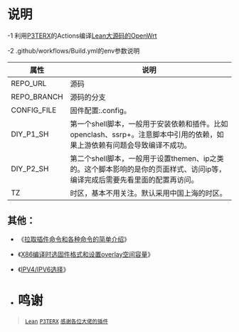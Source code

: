 # 说明
-1   利用[P3TERX](https://github.com/P3TERX/Actions-OpenWrt)的Actions编译[Lean大源码的OpenWrt](https://github.com/coolsnowwolf/lede)

-2   .github/workflows/Build.yml的env参数说明

|  属性   | 说明  |
|  ----  | ----  |
| REPO_URL  | 源码 |
| REPO_BRANCH  | 源码的分支 |
| CONFIG_FILE  | 固件配置:.config。 |
| DIY_P1_SH  | 第一个shell脚本，一般用于安装依赖和插件。比如openclash、ssrp+。注意脚本中引用的依赖，如果上游依赖有问题会导致编译不成功。 |
| DIY_P2_SH  | 第二个shell脚本，一般用于设置themen、ip之类的。这个脚本影响的是你的页面样式、访问ip等，编译完成后需要先看里面的配置再访问。 |
| TZ  | 时区，基本不用关注。默认采用中国上海的时区。 |

## 其他：
- 《[拉取插件命令和各种命令的简单介绍](https://github.com/cddcx/immortalwrt-OpenWrt/blob/main/%E8%AF%B4%E6%98%8E/ming.md)》
- 《[X86编译时选固件格式和设置overlay空间容量](https://github.com/cddcx/immortalwrt-OpenWrt/blob/main/%E8%AF%B4%E6%98%8E/overlay.md)》
- 《[IPV4/IPV6选择](https://github.com/cddcx/immortalwrt-OpenWrt/blob/main/%E8%AF%B4%E6%98%8E/ip.md)》

- # 鸣谢
> [`Lean`](https://github.com/coolsnowwolf/lede)
> [`P3TERX`](https://github.com/P3TERX/Actions-OpenWrt)
> [`感谢各位大佬的插件`](#/README.md)
